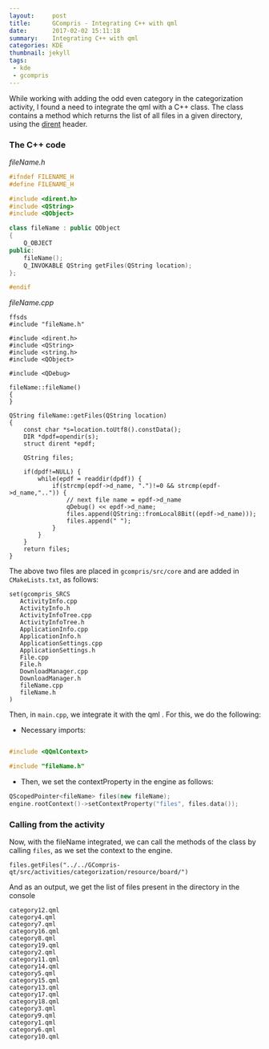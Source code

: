 ```yaml
---
layout:     post
title:      GCompris - Integrating C++ with qml
date:       2017-02-02 15:11:18
summary:    Integrating C++ with qml
categories: KDE
thumbnail: jekyll
tags:
 - kde
 - gcompris
---
```


While working with adding the odd even category in the categorization activity, I found a need to integrate the qml with a C++ class. The class contains a method which returns the list of all files in a given directory, using the [dirent](https://github.com/tronkko/dirent) header.

### The C++ code

*fileName.h*

```c++
#ifndef FILENAME_H
#define FILENAME_H

#include <dirent.h>
#include <QString>
#include <QObject>

class fileName : public QObject
{
    Q_OBJECT
public:
    fileName();
    Q_INVOKABLE QString getFiles(QString location);
};

#endif
```

*fileName.cpp*

```
ffsds 
#include "fileName.h"

#include <dirent.h>
#include <QString>
#include <string.h>
#include <QObject>

#include <QDebug>

fileName::fileName()
{
}

QString fileName::getFiles(QString location)
{
    const char *s=location.toUtf8().constData();
    DIR *dpdf=opendir(s);
    struct dirent *epdf;

    QString files;

    if(dpdf!=NULL) {
        while(epdf = readdir(dpdf)) {
            if(strcmp(epdf->d_name, ".")!=0 && strcmp(epdf->d_name,"..")) {
                // next file name = epdf->d_name
                qDebug() << epdf->d_name;
                files.append(QString::fromLocal8Bit((epdf->d_name)));
                files.append(" ");
            }
        }
    }
    return files;
}
```
The above two files are placed in `gcompris/src/core` and are added in `CMakeLists.txt`, as follows: 

```
set(gcompris_SRCS
   ActivityInfo.cpp
   ActivityInfo.h
   ActivityInfoTree.cpp
   ActivityInfoTree.h
   ApplicationInfo.cpp
   ApplicationInfo.h
   ApplicationSettings.cpp
   ApplicationSettings.h
   File.cpp
   File.h
   DownloadManager.cpp
   DownloadManager.h
   fileName.cpp
   fileName.h
)
```

Then, in `main.cpp`, we integrate it with the qml . For this, we do the following:

* Necessary imports: 


```c++

#include <QQmlContext>

#include "fileName.h"

```

* Then, we set the contextProperty in the engine as follows:

```c++
QScopedPointer<fileName> files(new fileName);
engine.rootContext()->setContextProperty("files", files.data());
```

### Calling from the activity

Now, with the fileName integrated, we can call the methods of the class by calling `files`, as we set the context to the engine.

```
files.getFiles("../../GCompris-qt/src/activities/categorization/resource/board/")
```

And as an output, we get the list of files present in the directory in the console

```
category12.qml
category4.qml
category7.qml
category16.qml
category8.qml
category19.qml
category2.qml
category11.qml
category14.qml
category5.qml
category15.qml
category13.qml
category17.qml
category18.qml
category3.qml
category9.qml
category1.qml
category6.qml
category10.qml
```
